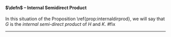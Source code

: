 #### $\defn$ – Internal Semidirect Product
In this situation of the Proposition \ref{prop:internaldirprod}, we will say that $G$ is the *internal semi-direct product* of $H$ and $K$. #fix 
***